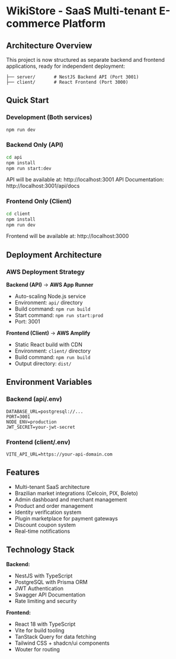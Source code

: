 # WikiStore - SaaS Multi-tenant E-commerce Platform

## Architecture Overview

This project is now structured as separate backend and frontend applications, ready for independent deployment:

```
├── server/       # NestJS Backend API (Port 3001)
├── client/       # React Frontend (Port 3000)
```

## Quick Start

### Development (Both services)
```bash
npm run dev
```

### Backend Only (API)
```bash
cd api
npm install
npm run start:dev
```
API will be available at: http://localhost:3001
API Documentation: http://localhost:3001/api/docs

### Frontend Only (Client)
```bash
cd client
npm install
npm run dev
```
Frontend will be available at: http://localhost:3000

## Deployment Architecture

### AWS Deployment Strategy

**Backend (API)** → **AWS App Runner**
- Auto-scaling Node.js service
- Environment: `api/` directory
- Build command: `npm run build`
- Start command: `npm run start:prod`
- Port: 3001

**Frontend (Client)** → **AWS Amplify**
- Static React build with CDN
- Environment: `client/` directory  
- Build command: `npm run build`
- Output directory: `dist/`

## Environment Variables

### Backend (api/.env)
```
DATABASE_URL=postgresql://...
PORT=3001
NODE_ENV=production
JWT_SECRET=your-jwt-secret
```

### Frontend (client/.env)
```
VITE_API_URL=https://your-api-domain.com
```

## Features

- Multi-tenant SaaS architecture
- Brazilian market integrations (Celcoin, PIX, Boleto)
- Admin dashboard and merchant management
- Product and order management
- Identity verification system
- Plugin marketplace for payment gateways
- Discount coupon system
- Real-time notifications

## Technology Stack

**Backend:**
- NestJS with TypeScript
- PostgreSQL with Prisma ORM
- JWT Authentication
- Swagger API Documentation
- Rate limiting and security

**Frontend:**
- React 18 with TypeScript
- Vite for build tooling
- TanStack Query for data fetching
- Tailwind CSS + shadcn/ui components
- Wouter for routing